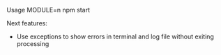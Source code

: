 Usage
MODULE=n npm start

Next features:
- Use exceptions to show errors in terminal and log file without exiting processing